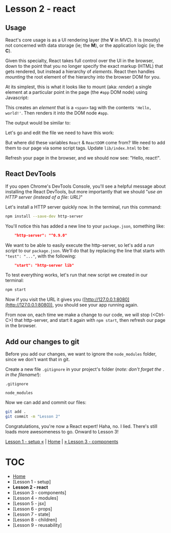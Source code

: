 # Lesson 2 - react

## Usage

React's core usage is as a UI rendering layer (the **V** in _MVC_). It is
(mostly) not concerned with data storage (ie; the **M**), or the application
logic (ie; the **C**).

Given this specialty, React takes full control over the UI in the browser, down
to the point that you no longer specify the exact markup (HTML) that gets
rendered, but instead a hierarchy of _elements_. React then handles _mounting_
the root element of the hierarchy into the browser DOM for you.

At its simplest, this is what it looks like to mount (aka: _render_) a single
element at a particular point in the page (the `#app` DOM node) using
Javascript:

This creates an _element_ that is a `<span>` tag with the contents `'Hello, world!'`. Then renders it into the DOM node `#app`.

The output would be similar to:

Let's go and edit the file we need to have this work:

But where did these variables `React` & `ReactDOM` come from? We need to add
them to our page via some script tags. Update `lib/index.html` to be:

Refresh your page in the browser, and we should now see: "Hello, react!".

## React DevTools

If you open Chrome's DevTools Console, you'll see a helpful message about
installing the React DevTools, but more importantly that we should "_use an HTTP
server (instead of a file: URL)_"

Let's install a HTTP server quickly now. In the terminal, run this command:

```bash
npm install --save-dev http-server
```

You'll notice this has added a new line to your `package.json`, something like:

```json
    "http-server": "^0.9.0"
```

We want to be able to easily execute the http-server, so let's add a _run
script_ to our `package.json`. We'll do that by replacing the line that starts
with `"test": "..."`, with the following:

```json
    "start": "http-server lib"
```

To test everything works, let's run that new script we created in our terminal:

```bash
npm start
```

Now if you visit the URL it gives you
([http://127.0.0.1:8080](http://127.0.0.1:8080)), you should see your app
running again.

From now on, each time we make a change to our code, we will stop (&lt;Ctrl-C>)
that http-server, and start it again with `npm start`, then refresh our page in
the browser.

## Add our changes to git

Before you add our changes, we want to ignore the `node_modules` folder, since
we don't want that in git.

Create a new file `.gitignore` in your project's folder (_note: don't forget the
`.` in the filename!_):

`.gitignore`

```
node_modules
```

Now we can add and commit our files:

```bash
git add .
git commit -m "Lesson 2"
```

Congratulations, you're now a React expert! Haha, no. I lied. There's still
loads more awesomeness to go. Onward to Lesson 3!

[Lesson 1 - setup «](lesson_1.md) | [Home](README.md) | [» Lesson 3 - components](lesson_3.md)

# TOC

- [Home](README.md)
- [Lesson 1 - setup]
- **Lesson 2 - react**
- [Lesson 3 - components]
- [Lesson 4 - modules]
- [Lesson 5 - jsx]
- [Lesson 6 - props]
- [Lesson 7 - state]
- [Lesson 8 - children]
- [Lesson 9 - reusability]
